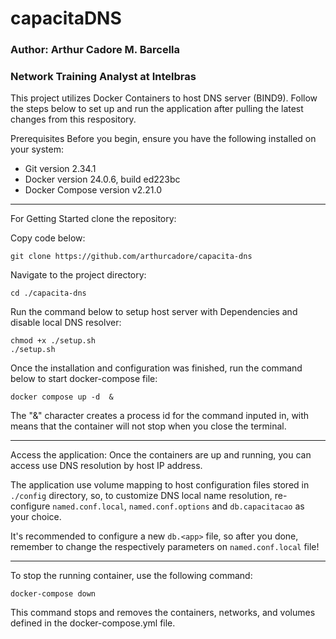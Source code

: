 # capacitaDNS

### Author: Arthur Cadore M. Barcella
### Network Training Analyst at Intelbras

This project utilizes Docker Containers to host DNS server (BIND9).
Follow the steps below to set up and run the application after pulling the latest changes from this respository.

Prerequisites
Before you begin, ensure you have the following installed on your system:

- Git version 2.34.1
- Docker version 24.0.6, build ed223bc
- Docker Compose version v2.21.0

---

For Getting Started clone the repository:

Copy code below: 

```
git clone https://github.com/arthurcadore/capacita-dns
```
Navigate to the project directory:
```
cd ./capacita-dns
```

Run the command below to setup host server with Dependencies and disable local DNS resolver: 

```
chmod +x ./setup.sh
./setup.sh
```

Once the installation and configuration was finished, run the command below to start docker-compose file: 

```
docker compose up -d  & 
```

The "&" character creates a process id for the command inputed in, with means that the container will not stop when you close the terminal. 

---

Access the application:
Once the containers are up and running, you can access use DNS resolution by host IP address. 

The application use volume mapping to host configuration files stored in `./config` directory, so, to customize DNS local name resolution, re-configure `named.conf.local`, `named.conf.options` and `db.capacitacao` as your choice. 

It's recommended to configure a new `db.<app>` file, so after you done, remember to change the respectively parameters on `named.conf.local` file!

---

To stop the running container, use the following command:

```
docker-compose down
```

This command stops and removes the containers, networks, and volumes defined in the docker-compose.yml file.
